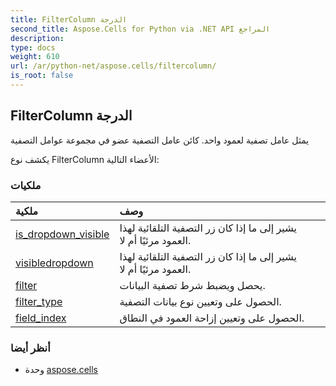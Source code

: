 ```yaml
---
title: FilterColumn الدرجة
second_title: Aspose.Cells for Python via .NET API المراجع
description:
type: docs
weight: 610
url: /ar/python-net/aspose.cells/filtercolumn/
is_root: false
---
```

##  FilterColumn الدرجة
يمثل عامل تصفية لعمود واحد. كائن عامل التصفية عضو في مجموعة عوامل التصفية



يكشف نوع FilterColumn الأعضاء التالية:

###  ملكيات
| ملكية| وصف|
| :- | :- |
| [is_dropdown_visible](/cells/ar/python-net/aspose.cells/filtercolumn/is_dropdown_visible) | يشير إلى ما إذا كان زر التصفية التلقائية لهذا العمود مرئيًا أم لا.|
| [visibledropdown](/cells/ar/python-net/aspose.cells/filtercolumn/visibledropdown) | يشير إلى ما إذا كان زر التصفية التلقائية لهذا العمود مرئيًا أم لا.|
| [filter](/cells/ar/python-net/aspose.cells/filtercolumn/filter) | يحصل ويضبط شرط تصفية البيانات.|
| [filter_type](/cells/ar/python-net/aspose.cells/filtercolumn/filter_type) | الحصول على وتعيين نوع بيانات التصفية.|
| [field_index](/cells/ar/python-net/aspose.cells/filtercolumn/field_index) | الحصول على وتعيين إزاحة العمود في النطاق.|



###  أنظر أيضا
* وحدة [aspose.cells](..)
